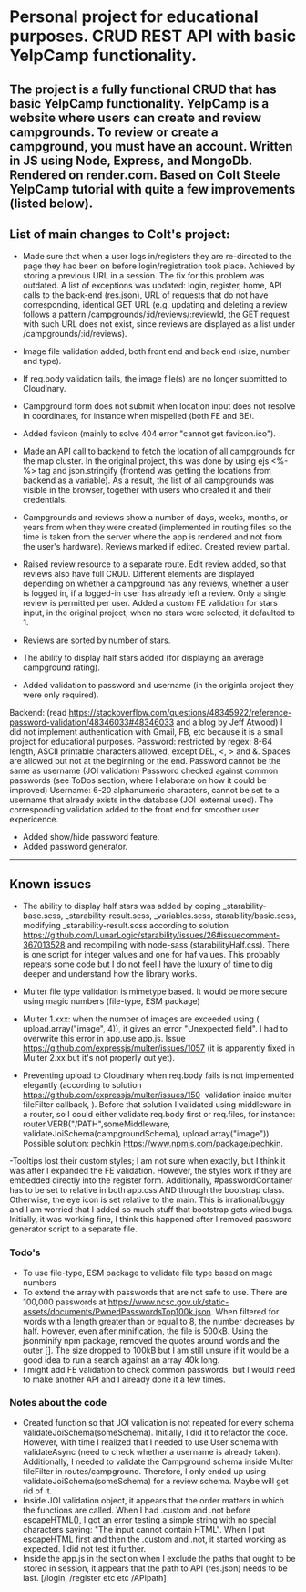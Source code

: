 # Personal project for educational purposes. CRUD REST API with basic YelpCamp functionality.

## The project is a fully functional CRUD that has basic YelpCamp functionality. YelpCamp is a website where users can create and review campgrounds. To review or create a campground, you must have an account. Written in JS using Node, Express, and MongoDb. Rendered on render.com. Based on Colt Steele YelpCamp tutorial with quite a few improvements (listed below).

## List of main changes to Colt's project:

- Made sure that when a user logs in/registers they are re-directed to the page they had been on before login/registration took place. Achieved by storing a previous URL in a session. The fix for this problem was outdated. A list of exceptions was updated: login, register, home, API calls to the back-end (res.json), URL of requests that do not have corresponding, identical GET URL (e.g. updating and deleting a review follows a pattern /campgrounds/:id/reviews/:reviewId, the GET request with such URL does not exist, since reviews are displayed as a list under /campgrounds/:id/reviews).

- Image file validation added, both front end and back end (size, number and type).

- If req.body validation fails, the image file(s) are no longer submitted to Cloudinary.

- Campground form does not submit when location input does not resolve in coordinates, for instance when mispelled (both FE and BE).

- Added favicon (mainly to solve 404 error "cannot get favicon.ico").

- Made an API call to backend to fetch the location of all campgrounds for the map cluster. In the original project, this was done by using ejs <%-%> tag and json.stringify (frontend was getting the locations from backend as a variable). As a result, the list of all campgrounds was visible in the browser, together with users who created it and their credentials.

- Campgrounds and reviews show a number of days, weeks, months, or years from when they were created (implemented in routing files so the time is taken from the server where the app is rendered and not from the user's hardware). Reviews marked if edited. Created review partial.

- Raised review resource to a separate route. Edit review added, so that reviews also have full CRUD. Different elements are displayed depending on whether a campground has any reviews, whether a user is logged in, if a logged-in user has already left a review. Only a single review is permitted per user. Added a custom FE validation for stars input, in the original project, when no stars were selected, it defaulted to 1.

- Reviews are sorted by number of stars.

- The ability to display half stars added (for displaying an average campground rating).

- Added validation to password and username (in the originla project they were only required).

Backend: (read https://stackoverflow.com/questions/48345922/reference-password-validation/48346033#48346033 and a blog by Jeff Atwood)
I did not implement authentication with Gmail, FB, etc because it is a small project for educational purposes.
Password: restricted by regex: 8-64 length, ASCII printable characters allowed, except DEL, <, > and &. Spaces are allowed but not at the beginning or the end.
Password cannot be the same as username (JOI validation)
Password checked against common passwords (see ToDos section, where I elaborate on how it could be improved)
Username: 6-20 alphanumeric characters, cannot be set to a username that already exists in the database (JOI .external used).
The corresponding validation added to the front end for smoother user expericence.

- Added show/hide password feature.
- Added password generator.

---

## Known issues

- The ability to display half stars was added by coping \_starability-base.scss, \_starability-result.scss, \_variables.scss, starability/basic.scss, modifying \_starability-result.scss according to solution https://github.com/LunarLogic/starability/issues/26#issuecomment-367013528 and recompiling with node-sass (starabilityHalf.css). There is one script for integer values and one for haf values. This probably repeats some code but I do not feel I have the luxury of time to dig deeper and understand how the library works.

- Multer file type validation is mimetype based. It would be more secure using magic numbers (file-type, ESM package)

- Multer 1.xxx: when the number of images are exceeded using ( upload.array("image", 4)), it gives an error "Unexpected field". I had to overwrite this error in app.use app.js. Issue https://github.com/expressjs/multer/issues/1057 (it is apparently fixed in Multer 2.xx but it's not properly out yet).

- Preventing upload to Cloudinary when req.body fails is not implemented elegantly (according to solution https://github.com/expressjs/multer/issues/150  validation inside multer fileFilter callback, ). Before that solution I validated using middleware in a router, so I could either validate req.body first or req.files, for instance: router.VERB("/PATH",someMiddleware, validateJoiSchema(campgroundSchema), upload.array("image")). Possible solution: pechkin https://www.npmjs.com/package/pechkin.

-Tooltips lost their custom styles; I am not sure when exactly, but I think it was after I expanded the FE validation. However, the styles work if they are embedded directly into the register form.
Additionally, #passwordContainer has to be set to relative in both app.css AND through the bootstrap class. Otherwise, the eye icon is set relative to the main. This is irrational/buggy and I am worried that I added so much stuff that bootstrap gets wired bugs. Initially, it was working fine, I think this happened after I removed password generator script to a separate file.

### Todo's

- To use file-type, ESM package to validate file type based on magc numbers
- To extend the array with passwords that are not safe to use. There are 100,000 passwords at https://www.ncsc.gov.uk/static-assets/documents/PwnedPasswordsTop100k.json. When filtered for words with a length greater than or equal to 8, the number decreases by half. However, even after minification, the file is 500kB. Using the jsonminify npm package, removed the quotes around words and the outer []. The size dropped to 100kB but I am still unsure if it would be a good idea to run a search against an array 40k long.
- I might add FE validation to check common passwords, but I would need to make another API and I already done it a few times.

### Notes about the code

- Created function so that JOI validation is not repeated for every schema validateJoiSchema(someSchema). Initially, I did it to refactor the code. However, with time I realized that I needed to use User schema with validateAsync (need to check whether a username is already taken). Additionally, I needed to validate the Campground schema inside Multer fileFilter in routes/campground. Therefore, I only ended up using validateJoiSchema(someSchema) for a review schema. Maybe will get rid of it.
- Inside JOI validation object, it appears that the order matters in which the functions are called. When I had .custom and .not before escapeHTML(), I got an error testing a simple string with no special characters saying: "The input cannot contain HTML". When I put escapeHTML first and then the .custom and .not, it started working as expected. I did not test it further.
- Inside the app.js in the section when I exclude the paths that ought to be stored in session, it appears that the path to API (res.json) needs to be last. [/login, /register etc etc /APIpath]
